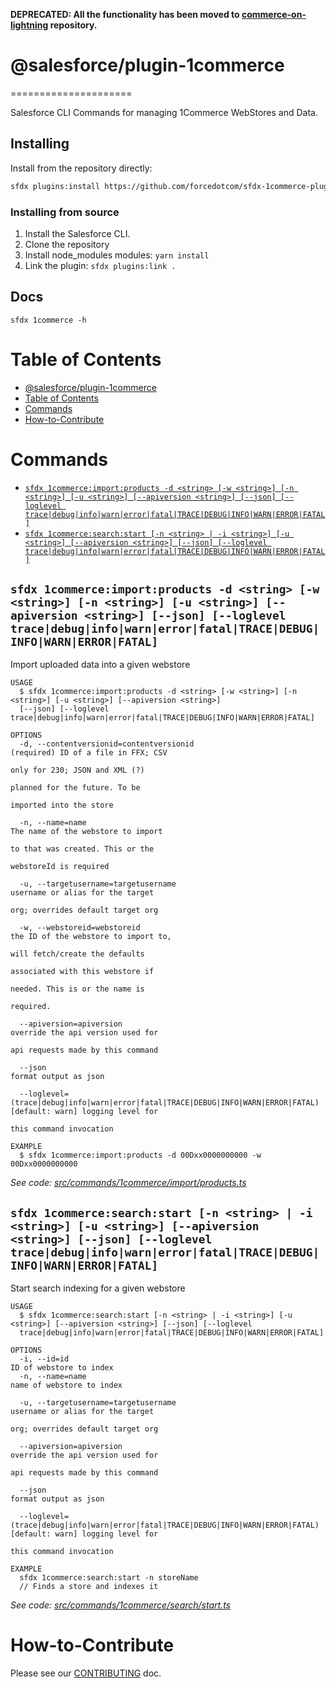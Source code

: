 **DEPRECATED: All the functionality has been moved to [commerce-on-lightning](https://github.com/forcedotcom/commerce-on-lightning) repository.**

# @salesforce/plugin-1commerce
=====================

Salesforce CLI Commands for managing 1Commerce WebStores and Data.

## Installing

Install from the repository directly:

```bash
sfdx plugins:install https://github.com/forcedotcom/sfdx-1commerce-plugin
```

### Installing from source
1. Install the Salesforce CLI.
1. Clone the repository
1. Install node_modules modules: `yarn install`
1. Link the plugin: `sfdx plugins:link .`

## Docs

```
sfdx 1commerce -h
```

# Table of Contents

<!-- toc -->
* [@salesforce/plugin-1commerce](#salesforceplugin-1commerce)
* [Table of Contents](#table-of-contents)
* [Commands](#commands)
* [How-to-Contribute](#how-to-contribute)
<!-- tocstop -->
<!-- install -->

# Commands

<!-- commands -->
* [`sfdx 1commerce:import:products -d <string> [-w <string>] [-n <string>] [-u <string>] [--apiversion <string>] [--json] [--loglevel trace|debug|info|warn|error|fatal|TRACE|DEBUG|INFO|WARN|ERROR|FATAL]`](#sfdx-1commerceimportproducts--d-string--w-string--n-string--u-string---apiversion-string---json---loglevel-tracedebuginfowarnerrorfataltracedebuginfowarnerrorfatal)
* [`sfdx 1commerce:search:start [-n <string> | -i <string>] [-u <string>] [--apiversion <string>] [--json] [--loglevel trace|debug|info|warn|error|fatal|TRACE|DEBUG|INFO|WARN|ERROR|FATAL]`](#sfdx-1commercesearchstart--n-string---i-string--u-string---apiversion-string---json---loglevel-tracedebuginfowarnerrorfataltracedebuginfowarnerrorfatal)

## `sfdx 1commerce:import:products -d <string> [-w <string>] [-n <string>] [-u <string>] [--apiversion <string>] [--json] [--loglevel trace|debug|info|warn|error|fatal|TRACE|DEBUG|INFO|WARN|ERROR|FATAL]`

Import uploaded data into a given webstore

```
USAGE
  $ sfdx 1commerce:import:products -d <string> [-w <string>] [-n <string>] [-u <string>] [--apiversion <string>] 
  [--json] [--loglevel trace|debug|info|warn|error|fatal|TRACE|DEBUG|INFO|WARN|ERROR|FATAL]

OPTIONS
  -d, --contentversionid=contentversionid                                           (required) ID of a file in FFX; CSV
                                                                                    only for 230; JSON and XML (?)
                                                                                    planned for the future. To be
                                                                                    imported into the store

  -n, --name=name                                                                   The name of the webstore to import
                                                                                    to that was created. This or the
                                                                                    webstoreId is required

  -u, --targetusername=targetusername                                               username or alias for the target
                                                                                    org; overrides default target org

  -w, --webstoreid=webstoreid                                                       the ID of the webstore to import to,
                                                                                    will fetch/create the defaults
                                                                                    associated with this webstore if
                                                                                    needed. This is or the name is
                                                                                    required.

  --apiversion=apiversion                                                           override the api version used for
                                                                                    api requests made by this command

  --json                                                                            format output as json

  --loglevel=(trace|debug|info|warn|error|fatal|TRACE|DEBUG|INFO|WARN|ERROR|FATAL)  [default: warn] logging level for
                                                                                    this command invocation

EXAMPLE
  $ sfdx 1commerce:import:products -d 00Dxx0000000000 -w 00Dxx0000000000
```

_See code: [src/commands/1commerce/import/products.ts](https://github.com/forcedotcom/sfdx-1commerce-plugin/blob/v0.0.10/src/commands/1commerce/import/products.ts)_

## `sfdx 1commerce:search:start [-n <string> | -i <string>] [-u <string>] [--apiversion <string>] [--json] [--loglevel trace|debug|info|warn|error|fatal|TRACE|DEBUG|INFO|WARN|ERROR|FATAL]`

Start search indexing for a given webstore

```
USAGE
  $ sfdx 1commerce:search:start [-n <string> | -i <string>] [-u <string>] [--apiversion <string>] [--json] [--loglevel 
  trace|debug|info|warn|error|fatal|TRACE|DEBUG|INFO|WARN|ERROR|FATAL]

OPTIONS
  -i, --id=id                                                                       ID of webstore to index
  -n, --name=name                                                                   name of webstore to index

  -u, --targetusername=targetusername                                               username or alias for the target
                                                                                    org; overrides default target org

  --apiversion=apiversion                                                           override the api version used for
                                                                                    api requests made by this command

  --json                                                                            format output as json

  --loglevel=(trace|debug|info|warn|error|fatal|TRACE|DEBUG|INFO|WARN|ERROR|FATAL)  [default: warn] logging level for
                                                                                    this command invocation

EXAMPLE
  sfdx 1commerce:search:start -n storeName
  // Finds a store and indexes it
```

_See code: [src/commands/1commerce/search/start.ts](https://github.com/forcedotcom/sfdx-1commerce-plugin/blob/v0.0.10/src/commands/1commerce/search/start.ts)_
<!-- commandsstop -->
<!-- debugging-your-plugin -->

# How-to-Contribute

Please see our [CONTRIBUTING](CONTRIBUTING.md) doc.
